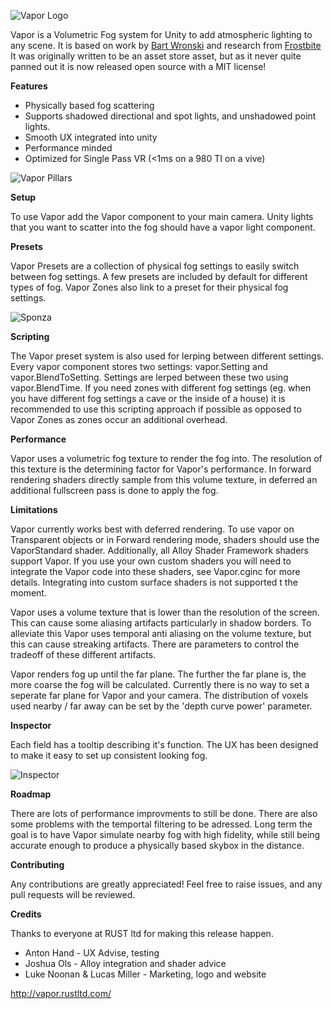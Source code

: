 ![Vapor Logo](http://vapor.rustltd.com/img/logo.png)

Vapor is a Volumetric Fog system for Unity to add atmospheric lighting to any scene. It is based on work by [Bart Wronski](https://bartwronski.files.wordpress.com/2014/08/bwronski_volumetric_fog_siggraph2014.pdf) and research from [Frostbite](https://www.slideshare.net/DICEStudio/physically-based-and-unified-volumetric-rendering-in-frostbite)
It was originally written to be an asset store asset, but as it never quite panned out it is now released open source with a MIT license!

**Features**

- Physically based fog scattering
- Supports shadowed directional and spot lights, and unshadowed point lights.
- Smooth UX integrated into unity
- Performance minded
- Optimized for Single Pass VR (<1ms on a 980 TI on a vive)


![Vapor Pillars](http://g2f.nl/0dsh5mz)


**Setup**

To use Vapor add the Vapor component to your main camera. Unity lights that you want to scatter into the fog should have a vapor light component.

**Presets**

Vapor Presets are a collection of physical fog settings to easily switch between fog settings. A few presets are included by default for different types of fog. Vapor Zones also link to a preset for their physical fog settings.

![Sponza](http://g2f.nl/0552cy4)

**Scripting**

The Vapor preset system is also used for lerping between different settings. Every vapor component stores two settings: vapor.Setting and vapor.BlendToSetting. Settings are lerped between these two using vapor.BlendTime.
If you need zones with different fog settings (eg. when you have different fog settings a cave or the inside of a house) it is recommended to use this scripting approach if possible as opposed to Vapor Zones as zones occur an additional overhead.

**Performance**

Vapor uses a volumetric fog texture to render the fog into. The resolution of this texture is the determining factor for Vapor's performance. In forward rendering shaders directly sample from this volume texture, in deferred an additional fullscreen pass is done to apply the fog. 

**Limitations**

Vapor currently works best with deferred rendering. To use vapor on Transparent objects or in Forward rendering mode, shaders should use the VaporStandard shader. Additionally, all Alloy Shader Framework shaders support Vapor. If you use your own custom shaders you will need to integrate the Vapor code into these shaders, see Vapor.cginc for more details. Integrating into custom surface shaders is not supported t the moment.

Vapor uses a volume texture that is lower than the resolution of the screen. This can cause some aliasing artifacts particularly in shadow borders. To alleviate this Vapor uses temporal anti aliasing on the volume texture, but this can cause streaking artifacts. There are parameters to control the tradeoff of these different artifacts.

Vapor renders fog up until the far plane. The further the far plane is, the more coarse the fog will be calculated. Currently there is no way to set a seperate far plane for Vapor and your camera. The distribution of voxels used nearby / far away can be set by the 'depth curve power' parameter.

**Inspector** 

Each field has a tooltip describing it's function. The UX has been designed to make it easy to set up consistent looking fog.

![Inspector](http://g2f.nl/0kgx1ek)

**Roadmap**

There are lots of performance improvments to still be done. There are also some problems with the temportal filtering to be adressed. Long term the goal is to have Vapor simulate nearby fog with high fidelity, while still being accurate enough to produce a physically based skybox in the distance.

**Contributing**

Any contributions are greatly appreciated! Feel free to raise issues, and any pull requests will be reviewed.

**Credits**

Thanks to everyone at RUST ltd for making this release happen.
- Anton Hand - UX Advise, testing
- Joshua Ols - Alloy integration and shader advice
- Luke Noonan & Lucas Miller - Marketing, logo and website

http://vapor.rustltd.com/
